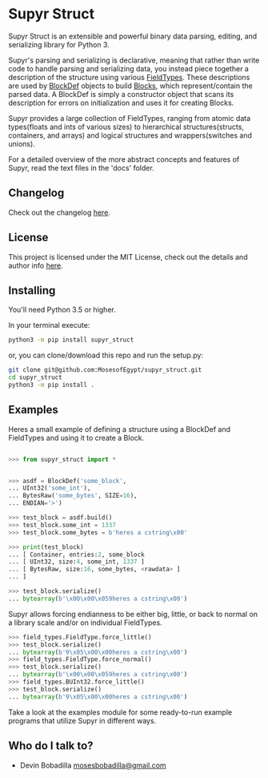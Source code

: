 Supyr Struct
============

Supyr Struct is an extensible and powerful binary data parsing, editing, and serializing library for Python 3.

Supyr's parsing and serializing is declarative, meaning that rather than write code to handle parsing and serializing data, you instead piece together a description of the structure using various [FieldTypes](https://github.com/MosesofEgypt/supyr_struct/blob/master/supyr_struct/field_types.py). These descriptions are used by [BlockDef](defs/block_def.py) objects to build [Blocks](https://github.com/MosesofEgypt/supyr_struct/blob/master/supyr_struct/blocks/block.py), which represent/contain the parsed data. A BlockDef is simply a constructor object that scans its description for errors on initialization and uses it for creating Blocks.


Supyr provides a large collection of FieldTypes, ranging from atomic data types(floats and ints of various sizes) to hierarchical structures(structs, containers, and arrays) and logical structures and wrappers(switches and unions).


For a detailed overview of the more abstract concepts and features of Supyr, read the text files in the 'docs' folder.

Changelog
----------
Check out the changelog [here](https://github.com/MosesofEgypt/supyr_struct/blob/master/CHANGELOG.MD).

License
----------
This project is licensed under the MIT License, check out the details and author info [here](https://github.com/MosesofEgypt/supyr_struct/blob/master/LICENSE.TXT).

Installing
----------

You'll need Python 3.5 or higher.

In your terminal execute:
```sh
python3 -m pip install supyr_struct
```
or, you can clone/download this repo and run the setup.py:
```sh
git clone git@github.com:MosesofEgypt/supyr_struct.git
cd supyr_struct
python3 -m pip install .
```


Examples
--------

Heres a small example of defining a structure using a BlockDef and FieldTypes and using it to create a Block.

```py

>>> from supyr_struct import *


>>> asdf = BlockDef('some_block',
... UInt32('some_int'),
... BytesRaw('some_bytes', SIZE=16),
... ENDIAN='>')

>>> test_block = asdf.build()
>>> test_block.some_int = 1337
>>> test_block.some_bytes = b'heres a cstring\x00'

>>> print(test_block)
... [ Container, entries:2, some_block
... [ UInt32, size:4, some_int, 1337 ]
... [ BytesRaw, size:16, some_bytes, <rawdata> ]
... ]

>>> test_block.serialize()
... bytearray(b'\x00\x00\x059heres a cstring\x00')
```

Supyr allows forcing endianness to be either big, little, or back to normal on a library scale and/or on individual FieldTypes.
```py
>>> field_types.FieldType.force_little()
>>> test_block.serialize()
... bytearray(b'9\x05\x00\x00heres a cstring\x00')
>>> field_types.FieldType.force_normal()
>>> test_block.serialize()
... bytearray(b'\x00\x00\x059heres a cstring\x00')
>>> field_types.BUInt32.force_little()
>>> test_block.serialize()
... bytearray(b'9\x05\x00\x00heres a cstring\x00')
```


Take a look at the examples module for some ready-to-run example programs that utilize Supyr in different ways.


Who do I talk to?
-----------------

 - Devin Bobadilla mosesbobadilla@gmail.com
